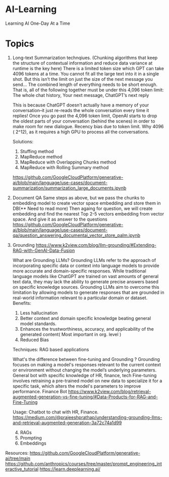 # AI-Learning
Learning AI One-Day At a Time


# Topics 

1. Long-text Summarization technqiues.
   (Chunking algorithms that keep the structure of contextual information and reduce data variance at runtime is the key here)
   There is a limited token size which GPT can take 4096 tokens at a time. You cannot fit all the large text into it in a single shot. But      this isn’t the limit on just the size of the next message you send… The combined length of everything needs to be short enough. That is,     all of the following together must be under this 4,096 token limit: The whole chat history, Your next message, ChatGPT’s next reply

   This is because ChatGPT doesn’t actually have a memory of your conversation–it just re-reads the whole conversation every time it replies!
   Once you go past the 4,096 token limit, OpenAI starts to drop the oldest parts of your conversation (behind the scenes) in order to make     room for new dialogue. Recency bias due to token limit. Why 4096 ( 2^12), as it requires a high GPU to process all the conversations.

   Solutions:
   1. Stuffing method
   2. MapReduce method
   3. MapReduce with Overlapping Chunks method
   4. MapReduce with Rolling Summary method
      
   https://github.com/GoogleCloudPlatform/generative-ai/blob/main/language/use-cases/document-summarization/summarization_large_documents.ipynb

2. Document QA
   Same steps as above, but we pass the chunks to embedding model to create vector space embedding and store them in DB(** Need to read more)
   Then againg for question, we will create embedding and find the nearest Top 2-5 vectors embedding from vector space. And give it as          answer to the questions
   https://github.com/GoogleCloudPlatform/generative-ai/blob/main/language/use-cases/document-qa/question_answering_documentai_vector_store_palm.ipynb

3. Grounding
   https://www.k2view.com/blog/llm-grounding/#Extending-RAG-with-GenAI-Data-Fusion
   
   What are Grounding LLMs? Grounding LLMs refer to the approach of incorporating specific data or context into language models to provide      more accurate and domain-specific responses. While traditional language models like ChatGPT are trained on vast amounts of general text      data, they may lack the ability to generate precise answers based on specific knowledge sources. Grounding LLMs aim to overcome this         limitation by allowing models to generate responses that are grounded in real-world information relevant to a particular domain or           dataset.
   Benefits:
   1. Less hallucination 
   2. Better context and domain specific knowledge beating general model standards. 
   3. Enhances the trustworthiness, accuracy, and applicability of the generated content( Most important in org. level )
   4. Reduced Bias

   Techniques: RAG based applications

   What's the difference between fine-tuning and Grounding ?
   Grounding focuses on making a model's responses relevant to the current context or environment without changing the model’s underlying parameters. General bot with specific knowledge of HR, finance, tech
   Fine-tuning involves retraining a pre-trained model on new data to specialize it for a specific task, which alters the model's parameters to improve performance.  Finance Bot
   https://www.k2view.com/blog/retrieval-augmented-generation-vs-fine-tuning/#Data-Products-for-RAG-and-Fine-Tuning

   Usage: Chatbot to chat with HR, Finance. 
https://medium.com/@prajeeshprathap/understanding-grounding-llms-and-retrieval-augmented-generation-3a72c74a1d99

   4. RAGs
   5. Prompting
   6. Embeddings 

Resources:
https://github.com/GoogleCloudPlatform/generative-ai/tree/main
https://github.com/anthropics/courses/tree/master/prompt_engineering_interactive_tutorial
https://learn.deeplearning.ai/

